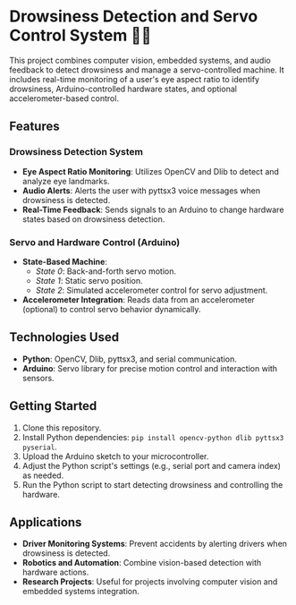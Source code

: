 # Drowsiness Detection and Servo Control System 🚨🤖

This project combines computer vision, embedded systems, and audio feedback to detect drowsiness and manage a servo-controlled machine. It includes real-time monitoring of a user's eye aspect ratio to identify drowsiness, Arduino-controlled hardware states, and optional accelerometer-based control.


## Features

### Drowsiness Detection System
- **Eye Aspect Ratio Monitoring**: Utilizes OpenCV and Dlib to detect and analyze eye landmarks.
- **Audio Alerts**: Alerts the user with pyttsx3 voice messages when drowsiness is detected.
- **Real-Time Feedback**: Sends signals to an Arduino to change hardware states based on drowsiness detection.

### Servo and Hardware Control (Arduino)
- **State-Based Machine**:
  - *State 0*: Back-and-forth servo motion.
  - *State 1*: Static servo position.
  - *State 2*: Simulated accelerometer control for servo adjustment.
- **Accelerometer Integration**: Reads data from an accelerometer (optional) to control servo behavior dynamically.

## Technologies Used
- **Python**: OpenCV, Dlib, pyttsx3, and serial communication.
- **Arduino**: Servo library for precise motion control and interaction with sensors.

## Getting Started
1. Clone this repository.
2. Install Python dependencies: `pip install opencv-python dlib pyttsx3 pyserial`.
3. Upload the Arduino sketch to your microcontroller.
4. Adjust the Python script's settings (e.g., serial port and camera index) as needed.
5. Run the Python script to start detecting drowsiness and controlling the hardware.

## Applications
- **Driver Monitoring Systems**: Prevent accidents by alerting drivers when drowsiness is detected.
- **Robotics and Automation**: Combine vision-based detection with hardware actions.
- **Research Projects**: Useful for projects involving computer vision and embedded systems integration.

